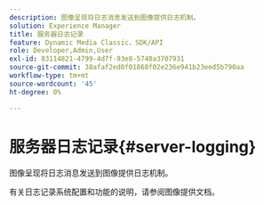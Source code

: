 ```yaml
---
description: 图像呈现将日志消息发送到图像提供日志机制。
solution: Experience Manager
title: 服务器日志记录
feature: Dynamic Media Classic，SDK/API
role: Developer,Admin,User
exl-id: 83114821-4799-4d7f-93e8-5748a3707931
source-git-commit: 38afaf2ed0f01868f02e236e941b23eed5b790aa
workflow-type: tm+mt
source-wordcount: '45'
ht-degree: 0%

---
```


# 服务器日志记录{#server-logging}

图像呈现将日志消息发送到图像提供日志机制。

有关日志记录系统配置和功能的说明，请参阅图像提供文档。
